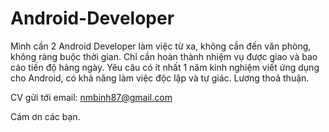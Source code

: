 # Android-Developer

Mình cần 2 Android Developer làm việc từ xa, không cần đến văn phòng, không ràng buộc thời gian. Chỉ cần hoàn thành nhiệm vụ được giao và bao cáo tiến độ hàng ngày.
Yêu câu có ít nhất 1 năm kinh nghiệm viết ứng dụng cho Android, có khả năng làm việc độc lập và tự giác.
Lương thoả thuận.

CV gửi tới email: nmbinh87@gmail.com

Cám ơn các bạn.
